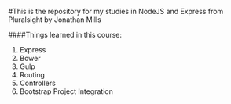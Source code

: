 #This is the repository for my studies in NodeJS and Express from Pluralsight by Jonathan Mills

####Things learned in this course:
1. Express
2. Bower
3. Gulp
4. Routing
5. Controllers
6. Bootstrap Project Integration